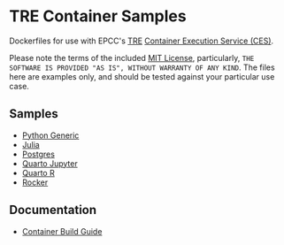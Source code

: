 # TRE Container Samples

Dockerfiles for use with EPCC's [TRE](https://docs.eidf.ac.uk/safe-haven-services/overview/) [Container Execution Service (CES)](https://docs.eidf.ac.uk/safe-haven-services/tre-container-user-guide/introduction/).

Please note the terms of the included [MIT License](./LICENSE), particularly, `THE SOFTWARE IS PROVIDED "AS IS", WITHOUT WARRANTY OF ANY KIND`. The files here are examples only, and should be tested against your particular use case.

## Samples

- [Python Generic](./python-generic)
- [Julia](./julia)
- [Postgres](./postgres)
- [Quarto Jupyter](./quarto-jupyter)
- [Quarto R](./quarto-r)
- [Rocker](./rocker)

## Documentation

- [Container Build Guide](docs/container-build-guide.md)
